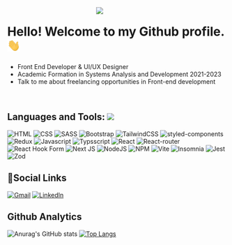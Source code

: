 <img align='right' src='https://media3.giphy.com/media/qgQUggAC3Pfv687qPC/giphy.gif' width='300' >

# Hello! Welcome to my Github profile.<img src="https://raw.githubusercontent.com/ABSphreak/ABSphreak/master/gifs/Hi.gif" width="30px"></h2>
- Front End Developer & UI/UX Designer
- Academic Formation in Systems Analysis and Development 2021-2023
- Talk to me about freelancing opportunities in Front-end development

<br>

<h2>Languages and Tools:
  <img src="https://media2.giphy.com/media/QssGEmpkyEOhBCb7e1/giphy.gif?cid=ecf05e47a0n3gi1bfqntqmob8g9aid1oyj2wr3ds3mg700bl&rid=giphy.gif"       
  width=28px>
</h2> 

![HTML](https://img.shields.io/badge/HTML5-E34F26?style=for-the-badge&logo=html5&logoColor=white)
![CSS](https://img.shields.io/badge/CSS3-1572B6?style=for-the-badge&logo=css3&logoColor=white)
![SASS](https://img.shields.io/badge/Sass-CC6699?style=for-the-badge&logo=sass&logoColor=white)
![Bootstrap](https://img.shields.io/badge/Bootstrap-563D7C?style=for-the-badge&logo=bootstrap&logoColor=white)
![TailwindCSS](https://img.shields.io/badge/Tailwind_CSS-38B2AC?style=for-the-badge&logo=tailwind-css&logoColor=white)
![styled-components](https://img.shields.io/badge/styled--components-DB7093?style=for-the-badge&logo=styled-components&logoColor=white)
![Redux](https://img.shields.io/badge/Redux-593D88?style=for-the-badge&logo=redux&logoColor=white)
![Javascript](https://img.shields.io/badge/JavaScript-323330?style=for-the-badge&logo=javascript&logoColor=F7DF1E)
![Typsscript](https://img.shields.io/badge/TypeScript-007ACC?style=for-the-badge&logo=typescript&logoColor=white)
![React](https://img.shields.io/badge/React-20232A?style=for-the-badge&logo=react&logoColor=61DAFB)
![React-router](https://img.shields.io/badge/React_Router-CA4245?style=for-the-badge&logo=react-router&logoColor=white)
![React Hook Form](https://img.shields.io/badge/React%20Hook%20Form-%23EC5990.svg?style=for-the-badge&logo=reacthookform&logoColor=white)
![Next JS](https://img.shields.io/badge/Next-black?style=for-the-badge&logo=next.js&logoColor=white)
![NodeJS](https://img.shields.io/badge/node.js-6DA55F?style=for-the-badge&logo=node.js&logoColor=white)
![NPM](https://img.shields.io/badge/NPM-%23CB3837.svg?style=for-the-badge&logo=npm&logoColor=white)
![Vite](https://img.shields.io/badge/vite-%23646CFF.svg?style=for-the-badge&logo=vite&logoColor=white)
![Insomnia](https://img.shields.io/badge/Insomnia-black?style=for-the-badge&logo=insomnia&logoColor=5849BE)
![Jest](https://img.shields.io/badge/-jest-%23C21325?style=for-the-badge&logo=jest&logoColor=white)
![Zod](https://img.shields.io/badge/Zod-1A237E?style=for-the-badge&logo=typescript&logoColor=white)

 
<h2>🔗Social Links</h2>
  
  [![Gmail](https://img.shields.io/badge/Gmail-D14836?style=for-the-badge&logo=gmail&logoColor=white)](felipe.enzou@gmail.com)
  [![LinkedIn](https://img.shields.io/badge/linkedin-%230077B5.svg?style=for-the-badge&logo=linkedin&logoColor=white)](https://www.linkedin.com/in/felipe-enzou/)

<h2>Github Analytics</h2>

![Anurag's GitHub stats](https://github-readme-stats.vercel.app/api?username=ShintakuEnzou&show_icons=true&theme=transparent)
[![Top Langs](https://github-readme-stats.vercel.app/api/top-langs/?username=ShintakuEnzou&layout=donut&theme=transparent)](https://github.com/anuraghazra/github-readme-stats)


